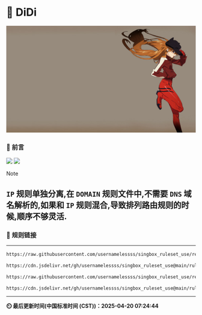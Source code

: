 
# 🧸 DiDi
![](https://raw.githubusercontent.com/usernamelessss/picture-bed/main/images/202504042256831.jpg)
### 📣 前言
![](https://shields.io/badge/-移除重复规则-ff69b4) ![](https://shields.io/badge/-IP&nbsp;规则单独存放不与&nbsp;DOMAIN&nbsp;等混合-green)
> [!NOTE]
**`IP` 规则单独分离,在 `DOMAIN` 规则文件中,不需要 `DNS` 域名解析的,如果和 `IP` 规则混合,导致排列路由规则的时候,顺序不够灵活.**
---

###  🔗 规则链接
---

```url
https://raw.githubusercontent.com/usernamelessss/singbox_ruleset_use/refs/heads/main/rule/DiDi/DiDi_No_IP.json
```

```url
https://cdn.jsdelivr.net/gh/usernamelessss/singbox_ruleset_use@main/rule/DiDi/DiDi_No_IP.json
```

```url
https://raw.githubusercontent.com/usernamelessss/singbox_ruleset_use/refs/heads/main/rule/DiDi/DiDi_No_IP.srs
```

```url
https://cdn.jsdelivr.net/gh/usernamelessss/singbox_ruleset_use@main/rule/DiDi/DiDi_No_IP.srs
```

---
**⏲️ 最后更新时间(中国标准时间 (CST))：2025-04-20 07:24:44**